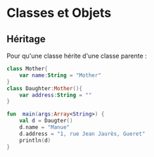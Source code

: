 # Classes et Objets

## Héritage

Pour qu'une classe hérite d'une classe parente :

```kotlin runnable
class Mother{
    var name:String = "Mother"
}
class Daughter:Mother(){
    var address:String = ""
}

fun  main(args:Array<String>) {
    val d = Daugter()
    d.name = "Manue"
    d.address = "1, rue Jean Jaurès, Gueret"
    println(d)
}
```